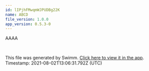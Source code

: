 ```yaml
---
id: lIPjhFMwqmWJPUDBg22K
name: ABCD
file_version: 1.0.0
app_version: 0.5.3-0
---
```


AAAA

<br/>

This file was generated by Swimm. [Click here to view it in the app](http://localhost:5000/#/repos/ls4DA2fLasmQuEbT4ipw/docs/lIPjhFMwqmWJPUDBg22K). Timestamp: 2021-08-02T13:06:31.792Z (UTC)